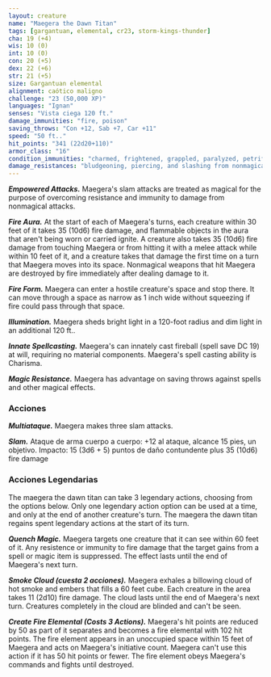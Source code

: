 ```yaml
---
layout: creature
name: "Maegera the Dawn Titan"
tags: [gargantuan, elemental, cr23, storm-kings-thunder]
cha: 19 (+4)
wis: 10 (0)
int: 10 (0)
con: 20 (+5)
dex: 22 (+6)
str: 21 (+5)
size: Gargantuan elemental
alignment: caótico maligno
challenge: "23 (50,000 XP)"
languages: "Ignan"
senses: "Vista ciega 120 ft."
damage_immunities: "fire, poison"
saving_throws: "Con +12, Sab +7, Car +11"
speed: "50 ft.."
hit_points: "341 (22d20+110)"
armor_class: "16"
condition_immunities: "charmed, frightened, grappled, paralyzed, petrified, poisoned, prone, restrained"
damage_resistances: "bludgeoning, piercing, and slashing from nonmagical weapons"
---
```


***Empowered Attacks.*** Maegera's slam attacks are treated as magical for the purpose of overcoming resistance and immunity to damage from nonmagical attacks.

***Fire Aura.*** At the start of each of Maegera's turns, each creature within 30 feet of it takes 35 (10d6) fire damage, and flammable objects in the aura that aren't being worn or carried ignite. A creature also takes 35 (10d6) fire damage from touching Maegera or from hitting it with a melee attack while within 10 feet of it, and a creature takes that damage the first time on a turn that Maegera moves into its space. Nonmagical weapons that hit Maegera are destroyed by fire immediately after dealing damage to it.

***Fire Form.*** Maegera can enter a hostile creature's space and stop there. It can move through a space as narrow as 1 inch wide without squeezing if fire could pass through that space.

***Illumination.*** Maegera sheds bright light in a 120-foot radius and dim light in an additional 120 ft..

***Innate Spellcasting.*** Maegera's can innately cast fireball (spell save DC 19) at will, requiring no material components. Maegera's spell casting ability is Charisma.

***Magic Resistance.*** Maegera has advantage on saving throws against spells and other magical effects.

### Acciones

***Multiataque.*** Maegera makes three slam attacks.

***Slam.*** Ataque de arma cuerpo a cuerpo: +12 al ataque, alcance 15 pies, un objetivo. Impacto: 15 (3d6 + 5) puntos de daño contundente plus 35 (10d6) fire damage

### Acciones Legendarias

The maegera the dawn titan can take 3 legendary actions, choosing from the options below. Only one legendary action option can be used at a time, and only at the end of another creature's turn. The maegera the dawn titan regains spent legendary actions at the start of its turn.

***Quench Magic.*** Maegera targets one creature that it can see within 60 feet of it. Any resistence or immunity to fire damage that the target gains from a spell or magic item is suppressed.  The effect lasts until the end of Maegera's next turn.

***Smoke Cloud (cuesta 2 acciones).*** Maegera exhales a billowing cloud of hot smoke and embers that fills a 60 feet cube. Each creature in the area takes 11 (2d10) fire damage. The cloud lasts until the end of Maegera's next turn. Creatures completely in the cloud are blinded and can't be seen.

***Create Fire Elemental (Costs 3 Actions).*** Maegera's hit points are reduced by 50 as part of it separates and becomes a fire elemental with 102 hit points. The fire element appears in an unoccupied space within 15 feet of Maegera and acts on Maegera's initiative count. Maegera can't use this action if it has 50 hit points or fewer. The fire element obeys Maegera's commands and fights until destroyed.